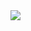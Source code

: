 
<img src="https://github.com/Hasyigit/Javascript-Egitim-Projeleri/blob/main/Javascript%20%C3%96dev/Web.gif?raw=true" />


